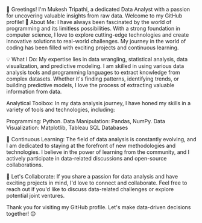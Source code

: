 👋 Greetings! I'm Mukesh Tripathi, a dedicated Data Analyst with a passion for uncovering valuable insights from raw data. Welcome to my GitHub profile!
🚀 About Me:
I have always been fascinated by the world of programming and its limitless possibilities. 
With a strong foundation in computer science, I love to explore cutting-edge technologies and create innovative solutions to real-world challenges. 
My journey in the world of coding has been filled with exciting projects and continuous learning.

💡 What I Do:
My expertise lies in data wrangling, statistical analysis, data visualization, and predictive modeling. 
I am skilled in using various data analysis tools and programming languages to extract knowledge from complex datasets. 
Whether it's finding patterns, identifying trends, or building predictive models, I love the process of extracting valuable information from data.

 Analytical Toolbox:
In my data analysis journey, I have honed my skills in a variety of tools and technologies, including:

Programming: Python.
Data Manipulation: Pandas, NumPy.
Data Visualization: Matplotlib, Tableau
SQL Databases

🌱 Continuous Learning:
The field of data analysis is constantly evolving, and I am dedicated to staying at the forefront of new methodologies and technologies.
I believe in the power of learning from the community, and I actively participate in data-related discussions and open-source collaborations.

🤝 Let's Collaborate:
If you share a passion for data analysis and have exciting projects in mind, I'd love to connect and collaborate. Feel free to reach out if you'd like to discuss data-related challenges or explore potential joint ventures.

Thank you for visiting my GitHub profile. Let's make data-driven decisions together! 😊
